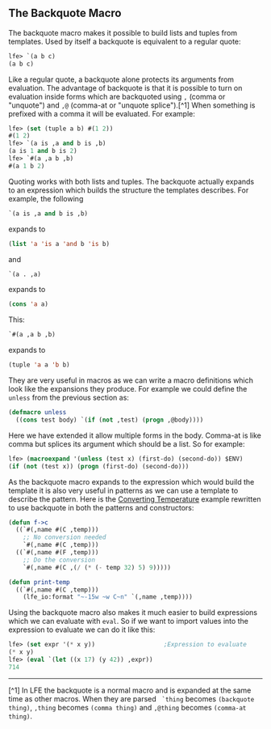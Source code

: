 ## The Backquote Macro

The backquote macro makes it possible to build lists and tuples from templates. Used by itself a backquote is equivalent to a regular quote:

```lisp
lfe> `(a b c)
(a b c)
```

Like a regular quote, a backquote alone protects its arguments from evaluation. The advantage of backquote is that it is possible to turn on evaluation inside forms which are backquoted using ``,`` (comma or "unquote") and ``,@`` (comma-at or "unquote splice").[^1] When something is prefixed with a comma it will be evaluated. For example:

```lisp
lfe> (set (tuple a b) #(1 2))
#(1 2)
lfe> `(a is ,a and b is ,b)
(a is 1 and b is 2)
lfe> `#(a ,a b ,b)
#(a 1 b 2)
```

Quoting works with both lists and tuples. The backquote actually expands to an expression which builds the structure the templates describes. For example, the following

```lisp
`(a is ,a and b is ,b)
```

expands to

```lisp
(list 'a 'is a 'and b 'is b)
```

and

```lisp
`(a . ,a)
```

expands to

```lisp
(cons 'a a)
```

This:

```lisp
`#(a ,a b ,b)
```

expands to

```lisp
(tuple 'a a 'b b)
```

They are very useful in macros as we can write a macro definitions which look like the expansions they produce. For example we could define the ``unless`` from the previous section as:

```lisp
(defmacro unless
  ((cons test body) `(if (not ,test) (progn ,@body))))
```

Here we have extended it allow multiple forms in the body. Comma-at is like comma but splices its argument which should be a list. So for example:

```lisp
lfe> (macroexpand '(unless (test x) (first-do) (second-do)) $ENV)
(if (not (test x)) (progn (first-do) (second-do)))
```

As the backquote macro expands to the expression which would build the template it is also very useful in patterns as we can use a template to describe the pattern. Here is the [Converting Temperature](../sequential/example.md) example rewritten to use backquote in both the patterns and constructors:

```lisp
(defun f->c
  ((`#(,name #(C ,temp)))
    ;; No conversion needed
    `#(,name #(C ,temp)))
  ((`#(,name #(F ,temp)))
    ;; Do the conversion
    `#(,name #(C ,(/ (* (- temp 32) 5) 9)))))

(defun print-temp
  ((`#(,name #(C ,temp)))
    (lfe_io:format "~-15w ~w C~n" `(,name ,temp))))
```

Using the backquote macro also makes it much easier to build expressions which we can evaluate with ``eval``. So if we want to import values into the expression to evaluate we can do it like this:

```lisp
lfe> (set expr '(* x y))                   ;Expression to evaluate
(* x y)
lfe> (eval `(let ((x 17) (y 42)) ,expr))
714
```

----

[^1] In LFE the backquote is a normal macro and is expanded at the same time as other macros. When they are parsed `` `thing`` becomes ``(backquote thing)``, ``,thing`` becomes ``(comma thing)`` and ``,@thing`` becomes ``(comma-at thing)``.
